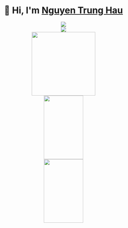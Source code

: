 <h1 align="center">👋 Hi, I'm 
    <a href="https://github.com/Hauharu" target="_blank">Nguyen Trung Hau</a>
</h1>

<div align="center">
    <img src="https://skillicons.dev/icons?i=flask,django,react,spring" /><br>
</div>


<div align="center">
    <img src="https://skillicons.dev/icons?i=cs,cpp,javascript,java,py" /><br>
</div>


<div align="center">
    <img src="https://github-readme-stats.vercel.app/api/top-langs/?username=hauharu&layout=compact&theme=tokyonight" height="200em" />
    <br>
    <img src="https://github-readme-stats.vercel.app/api?username=hauharu&include_all_commits=true&show_icons=true&theme=tokyonight" width='49.7%' height="200em" />
    <img src="https://github-readme-streak-stats.herokuapp.com/?user=hauharu&theme=dracula" width='49.7%' height="200em"/>
</div>
